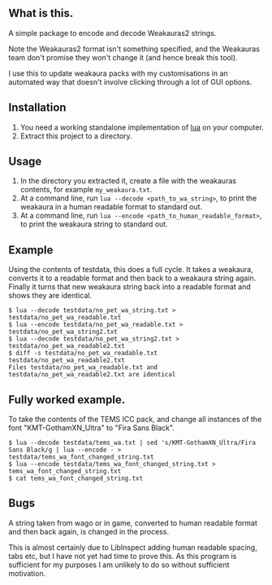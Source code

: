 ## What is this.

A simple package to encode and decode Weakauras2 strings.

Note the Weakauras2 format isn't something specified, and the Weakauras team don't promise they won't change it (and hence break this tool).

I use this to update weakaura packs with my customisations in an automated way that doesn't involve clicking through a lot of GUI options.

## Installation

1. You need a working standalone implementation of [lua](https://www.lua.org/) on your computer.
2. Extract this project to a directory.

## Usage

1. In the directory you extracted it, create a file with the weakauras contents, for example `my_weakaura.txt`.
2. At a command line, run `lua --decode <path_to_wa_string>`, to print the weakaura in a human readable format to standard out.
3. At a command line, run `lua --encode <path_to_human_readable_format>`, to print the weakaura string to standard out.

## Example

Using the contents of testdata, this does a full cycle. It takes a weakaura, converts it to a readable format and then back to a weakaura string again. Finally it turns that new weakaura string back into a readable format and shows they are identical.

```
$ lua --decode testdata/no_pet_wa_string.txt > testdata/no_pet_wa_readable.txt
$ lua --encode testdata/no_pet_wa_readable.txt > testdata/no_pet_wa_string2.txt
$ lua --decode testdata/no_pet_wa_string2.txt > testdata/no_pet_wa_readable2.txt
$ diff -s testdata/no_pet_wa_readable.txt testdata/no_pet_wa_readable2.txt 
Files testdata/no_pet_wa_readable.txt and testdata/no_pet_wa_readable2.txt are identical
```

## Fully worked example.

To take the contents of the TEMS ICC pack, and change all instances of the font "KMT-GothamXN_Ultra" to "Fira Sans Black".

```
$ lua --decode testdata/tems_wa.txt | sed 's/KMT-GothamXN_Ultra/Fira Sans Black/g | lua --encode - > testdata/tems_wa_font_changed_string.txt
$ lua --encode testdata/tems_wa_font_changed_string.txt > tems_wa_font_changed_string.txt
$ cat tems_wa_font_changed_string.txt
```

## Bugs

A string taken from wago or in game, converted to human readable format and then back again, is changed in the process. 

This is almost certainly due to LibInspect adding human readable spacing, tabs etc, but I have not yet had time to prove this. As this program is sufficient for my purposes I am unlikely to do so without sufficient motivation.
